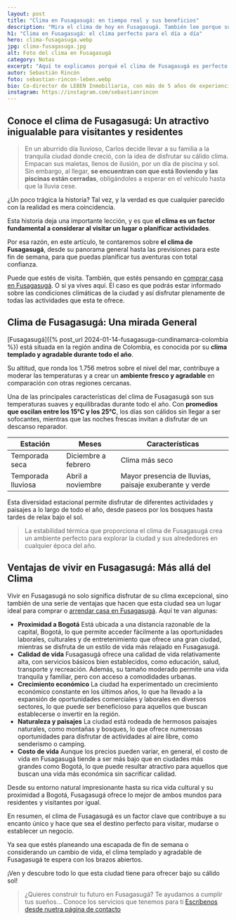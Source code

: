 ```yaml
---
layout: post
title: "Clima en Fusagasugá: en tiempo real y sus beneficios"
description: "Mira el clima de hoy en Fusagasugá. También lee porque su clima es tan agradable y todas las ventajas que tiene para quienes buscan vivir aquí"
h1: "Clima en Fusagasugá: el clima perfecto para el día a día"
hero: clima-fusagasuga.webp
jpg: clima-fusagasuga.jpg
alt: Foto del clima en Fusagasugá
category: Notas
excerpt: "Aquí te explicamos porqué el clima de Fusagasugá es perfecto. Léelo."
autor: Sebastián Rincón
foto: sebastian-rincon-leben.webp
bio: Co-director de LEBEN Inmobiliaria, con más de 5 años de experiencia en el mercado de propiedades de Fusagasugá. Disfruta compartiendo lo que lo enamora de vivir en esta floreciente ciudad.
instagram: https://instagram.com/sebastianrincon
---
```

## Conoce el clima de Fusagasugá: Un atractivo inigualable para visitantes y residentes

>En un aburrido día lluvioso, Carlos decide llevar a su familia a la tranquila ciudad donde creció, con la idea de disfrutar su cálido clima. Empacan sus maletas, llenos de ilusión, por un día de piscina y sol. Sin embargo, al llegar, **se encuentran con que está lloviendo y las piscinas están cerradas**, obligándoles a esperar en el vehículo hasta que la lluvia cese.

¿Un poco trágica la historia? Tal vez, y la verdad es que cualquier parecido con la realidad es mera coincidencia.

Esta historia deja una importante lección, y es que **el clima es un factor fundamental a considerar al visitar un lugar o planificar actividades**.

Por esa razón, en este artículo, te contaremos sobre **el clima de Fusagasugá**, desde su panorama general hasta las previsiones para este fin de semana, para que puedas planificar tus aventuras con total confianza.

Puede que estés de visita. También, que estés pensando en [comprar casa en Fusagasugá]({{'ventas'|relative_url}}). O si ya vives aquí. El caso es que podrás estar informado sobre las condiciones climáticas de la ciudad y así disfrutar plenamente de todas las actividades que esta te ofrece.

## Clima de Fusagasugá: Una mirada General

[Fusagasugá]({% post_url 2024-01-14-fusagasuga-cundinamarca-colombia %}) está situada en la región andina de Colombia, es conocida por su **clima templado y agradable durante todo el año**.

Su altitud, que ronda los 1.756 metros sobre el nivel del mar, contribuye a moderar las temperaturas y a crear un **ambiente fresco y agradable** en comparación con otras regiones cercanas.

Una de las principales características del clima de Fusagasugá son sus temperaturas suaves y equilibradas durante todo el año. Con **promedios que oscilan entre los 15°C y los 25°C**, los días son cálidos sin llegar a ser sofocantes, mientras que las noches frescas invitan a disfrutar de un descanso reparador.

| Estación | Meses | Características |
| --- | --- | --- |
| Temporada seca | Diciembre a febrero | Clima más seco |
| Temporada lluviosa | Abril a noviembre | Mayor presencia de lluvias, paisaje exuberante y verde |

Esta diversidad estacional permite disfrutar de diferentes actividades y paisajes a lo largo de todo el año, desde paseos por los bosques hasta tardes de relax bajo el sol.

>La estabilidad térmica que proporciona el clima de Fusagasugá crea un ambiente perfecto para explorar la ciudad y sus alrededores en cualquier época del año.

## Ventajas de vivir en Fusagasugá: Más allá del Clima

Vivir en Fusagasugá no solo significa disfrutar de su clima excepcional, sino también de una serie de ventajas que hacen que esta ciudad sea un lugar ideal para comprar o [arrendar casa en Fusagasugá]({{'arriendo'|relative_url}}). Aquí te van algunas:

- **Proximidad a Bogotá** Está ubicada a una distancia razonable de la capital, Bogotá, lo que permite acceder fácilmente a las oportunidades laborales, culturales y de entretenimiento que ofrece una gran ciudad, mientras se disfruta de un estilo de vida más relajado en Fusagasugá.
- **Calidad de vida** Fusagasugá ofrece una calidad de vida relativamente alta, con servicios básicos bien establecidos, como educación, salud, transporte y recreación. Además, su tamaño moderado permite una vida tranquila y familiar, pero con acceso a comodidades urbanas.
- **Crecimiento económico** La ciudad ha experimentado un crecimiento económico constante en los últimos años, lo que ha llevado a la expansión de oportunidades comerciales y laborales en diversos sectores, lo que puede ser beneficioso para aquellos que buscan establecerse o invertir en la región.
- **Naturaleza y paisajes** La ciudad está rodeada de hermosos paisajes naturales, como montañas y bosques, lo que ofrece numerosas oportunidades para disfrutar de actividades al aire libre, como senderismo o camping.
- **Costo de vida** Aunque los precios pueden variar, en general, el costo de vida en Fusagasugá tiende a ser más bajo que en ciudades más grandes como Bogotá, lo que puede resultar atractivo para aquellos que buscan una vida más económica sin sacrificar calidad.

Desde su entorno natural impresionante hasta su rica vida cultural y su proximidad a Bogotá, Fusagasugá ofrece lo mejor de ambos mundos para residentes y visitantes por igual.

En resumen, el clima de Fusagasugá es un factor clave que contribuye a su encanto único y hace que sea el destino perfecto para visitar, mudarse o establecer un negocio.

Ya sea que estés planeando una escapada de fin de semana o considerando un cambio de vida, el clima templado y agradable de Fusagasugá te espera con los brazos abiertos.

¡Ven y descubre todo lo que esta ciudad tiene para ofrecer bajo su cálido sol!

> ¿Quieres construir tu futuro en Fusagasugá? Te ayudamos a cumplir tus sueños... Conoce los servicios que tenemos para ti [Escríbenos desde nuetra página de contacto]({{'contacto'|relative_url}})